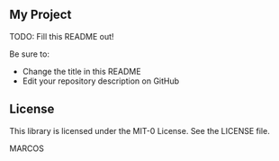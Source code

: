 ## My Project

TODO: Fill this README out!

Be sure to:

* Change the title in this README
* Edit your repository description on GitHub

## License

This library is licensed under the MIT-0 License. See the LICENSE file.


MARCOS


